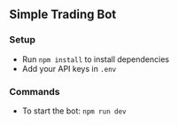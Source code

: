 ## Simple Trading Bot

### Setup

- Run `npm install` to install dependencies
- Add your API keys in `.env`

### Commands

- To start the bot: `npm run dev`
